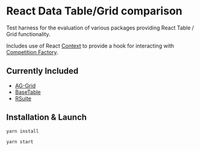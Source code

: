 # React Data Table/Grid comparison

Test harness for the evaluation of various packages providing React Table / Grid functionality.

Includes use of React [Context](https://reactjs.org/docs/context.html) to provide a hook for interacting with [Competition Factory](https://courthive.github.io/tods-competition-factory/).

## Currently Included

- [AG-Grid](https://www.ag-grid.com/react-grid/)
- [BaseTable](https://autodesk.github.io/react-base-table/examples/default)
- [RSuite](https://rsuitejs.com/components/table/)

## Installation & Launch

```js
yarn install

yarn start
```
